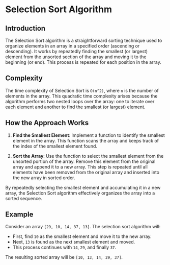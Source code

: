 # Selection Sort Algorithm

## Introduction
The Selection Sort algorithm is a straightforward sorting technique used to organize elements in an array in a specified order (ascending or descending). It works by repeatedly finding the smallest (or largest) element from the unsorted section of the array and moving it to the beginning (or end). This process is repeated for each position in the array.

## Complexity
The time complexity of Selection Sort is `O(n^2)`, where `n` is the number of elements in the array. This quadratic time complexity arises because the algorithm performs two nested loops over the array: one to iterate over each element and another to find the smallest (or largest) element.

## How the Approach Works
1. **Find the Smallest Element**: Implement a function to identify the smallest element in the array. This function scans the array and keeps track of the index of the smallest element found.

2. **Sort the Array**: Use the function to select the smallest element from the unsorted portion of the array. Remove this element from the original array and append it to a new array. This step is repeated until all elements have been removed from the original array and inserted into the new array in sorted order.

By repeatedly selecting the smallest element and accumulating it in a new array, the Selection Sort algorithm effectively organizes the array into a sorted sequence.

## Example
Consider an array `[29, 10, 14, 37, 13]`. The selection sort algorithm will:

- First, find `10` as the smallest element and move it to the new array.
- Next, `13` is found as the next smallest element and moved.
- This process continues with `14`, `29`, and finally `37`.

The resulting sorted array will be `[10, 13, 14, 29, 37]`.
